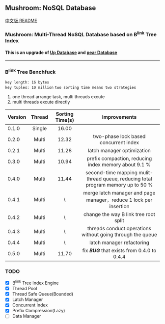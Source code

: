 ## Mushroom: NoSQL Database
[中文版 README](./README.md)

### Mushroom: Multi-Thread NoSQL Database based on B<sup>link</sup> Tree Index

#### This is an upgrade of [Up Database](http://www.github.com/UncP/Up_Database) and [pear Database](http://www.github.com/UncP/pear)

***

### B<sup>link</sup> Tree Benchfuck
`key length: 16 bytes`  
`key tuples: 10 million`
`two sorting time means two strategies`
1. one thread arrange task, multi threads excute
2. multi threads excute directly

|  Version  |  Thread  |  Sorting Time(s) |           Improvements            |
|--------|:-------:|:-----------:|:--------------------------:|
| 0.1.0  |  Single |    16.00    ||
| 0.2.0  |  Multi  |    12.32    |   two-phase lock based concurrent index   |
| 0.2.1  |  Multi  |    11.28    |         latch manager optimization         |
| 0.3.0  |  Multi  |    10.94    |  prefix compaction, reducing index memory about 9.1 % |
| 0.4.0  |  Multi  |    11.44    |  second-time mapping mulit-thread queue, reducing total program memory up to 50 %|
| 0.4.1  |  Multi  |    \    | merge latch manager and page manager，reduce 1 lock per insertion |
| 0.4.2  |  Multi  |    \    | change the way B link tree root split |
| 0.4.3  |  Multi  |    \   |  threads conduct operations without going through the queue |
| 0.4.4  |  Multi  |    \   |  latch manager refactoring |
| 0.5.0  |  Multi  |    11.70   | fix ***BUG*** that exists from 0.4.0 to 0.4.4 |


### TODO
- [x] B<sup>link</sup> Tree Index Engine
- [x] Thread Pool
- [x] Thread Safe Queue(Bounded)
- [x] Latch Manager
- [x] Concurrent Index
- [x] Prefix Compression(Lazy)
- [ ] Data Manager

